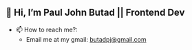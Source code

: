 ## 👋 Hi, I’m Paul John Butad || Frontend Dev
- 📫 How to reach me?:
   - Email me at my gmail: butadpj@gmail.com

<!---
butadpj/butadpj is a ✨ special ✨ repository because its `README.md` (this file) appears on your GitHub profile.
You can click the Preview link to take a look at your changes.
--->
